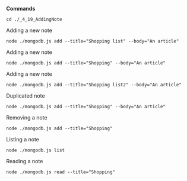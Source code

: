 **Commands**

`cd ./_4_19_AddingNote`

Adding a new note

`node ./mongodb.js add --title="Shopping list" --body="An article"`

Adding a new note

`node ./mongodb.js add --title="Shopping" --body="An article"`

Adding a new note

`node ./mongodb.js add --title="Shopping list2" --body="An article"`

Duplicated note

`node ./mongodb.js add --title="Shopping" --body="An article"`

Removing a note

`node ./mongodb.js add --title="Shopping"`

Listing a note

`node ./mongodb.js list`

Reading a note

`node ./mongodb.js read --title="Shopping"`